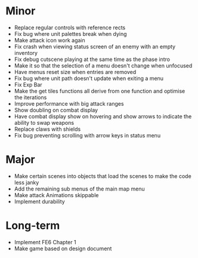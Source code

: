 # Minor
* Replace regular controls with reference rects
* Fix bug where unit palettes break when dying
* Make attack icon work again
* Fix crash when viewing status screen of an enemy with an empty inventory
* Fix debug cutscene playing at the same time as the phase intro
* Make it so that the selection of a menu doesn't change when unfocused
* Have menus reset size when entries are removed
* Fix bug where unit path doesn't update when exiting a menu
* Fix Exp Bar
* Make the get tiles functions all derive from one function and optimise the iterations
* Improve performance with big attack ranges
* Show doubling on combat display
* Have combat display show on hovering and show arrows to indicate the ability to swap weapons
* Replace claws with shields
* Fix bug preventing scrolling with arrow keys in status menu

# Major
* Make certain scenes into objects that load the scenes to make the code less janky
* Add the remaining sub menus of the main map menu
* Make attack Animations skippable
* Implement durability

# Long-term
* Implement FE6 Chapter 1
* Make game based on design document
